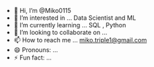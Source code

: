 - 👋 Hi, I’m @Miko0115
- 👀 I’m interested in ... Data Scientist and ML
- 🌱 I’m currently learning ... SQL , Python 
- 💞️ I’m looking to collaborate on ...
- 📫 How to reach me ... miko.triple1@gmail.com
- 😄 Pronouns: ...
- ⚡ Fun fact: ...

<!---
Miko0115/Miko0115 is a ✨ special ✨ repository because its `README.md` (this file) appears on your GitHub profile.
You can click the Preview link to take a look at your changes.
--->

